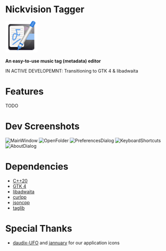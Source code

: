 # Nickvision Tagger
<img src="src/resources/org.nickvision.tagger.svg" width="100" height="100"/>

**An easy-to-use music tag (metadata) editor**

IN ACTIVE DEVELOPEMNT: Transitioning to GTK 4 & libadwaita

# Features
TODO

# Dev Screenshots
![MainWindow](https://user-images.githubusercontent.com/17648453/190164690-a20bac35-e5f9-4671-b9a5-457e25ab645a.png)
![OpenFolder](https://user-images.githubusercontent.com/17648453/190229189-92235625-a025-46c6-a5f6-5ed0239e315a.png)
![PreferencesDialog](https://user-images.githubusercontent.com/17648453/190164715-7bd09f81-7747-40bf-902b-ffcf7353bbd2.png)
![KeyboardShortcuts](https://user-images.githubusercontent.com/17648453/190164726-de3ffe34-9da4-4b9c-bf2f-9e2ddd914cf6.png)
![AboutDialog](https://user-images.githubusercontent.com/17648453/190164747-22f029fd-239f-4665-b5c7-f5c72fcfb79f.png)

# Dependencies
- [C++20](https://en.cppreference.com/w/cpp/20)
- [GTK 4](https://www.gtk.org/)
- [libadwaita](https://gnome.pages.gitlab.gnome.org/libadwaita/)
- [curlpp](http://www.curlpp.org/)
- [jsoncpp](https://github.com/open-source-parsers/jsoncpp)
- [taglib](https://taglib.org/)

# Special Thanks
- [daudix-UFO](https://github.com/daudix-UFO) and [jannuary](https://github.com/jannuary) for our application icons

